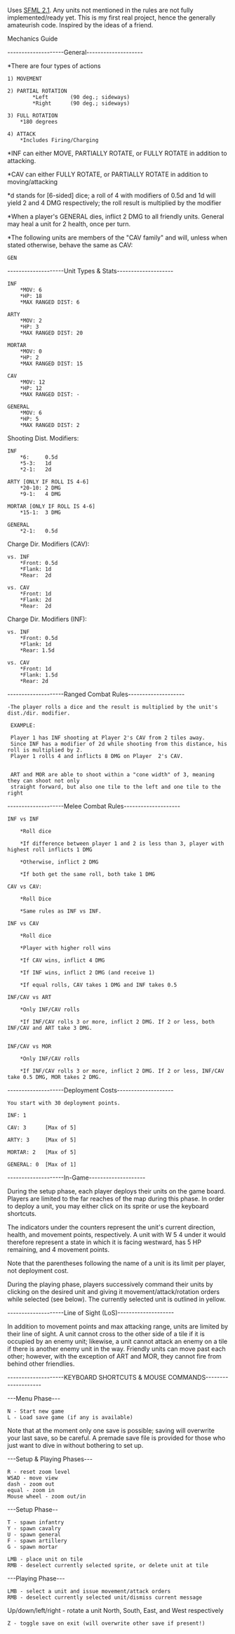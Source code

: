 Uses <a href="http://sfml-dev.org/">SFML 2.1</a>.  Any units not mentioned in the rules are not fully implemented/ready yet. This is my first real project, hence the generally amateurish code. Inspired by the ideas of a friend.


Mechanics Guide

--------------------General--------------------

*There are four types of actions

	
	1) MOVEMENT
			
	2) PARTIAL ROTATION
			*Left  		(90 deg.; sideways)
			*Right  	(90 deg.; sideways)
			
	3) FULL ROTATION
		*180 degrees
	
	4) ATTACK
		*Includes Firing/Charging

		
*INF can either MOVE, PARTIALLY ROTATE, or FULLY ROTATE in addition to attacking.
	
*CAV can either FULLY ROTATE, or PARTIALLY ROTATE in addition to moving/attacking	
	
	
*d stands for [6-sided] dice; a roll of 4 with modifiers of 0.5d and 1d will 
yield 2 and 4 DMG respectively; the roll result is multiplied by the modifier
	

*When a player's GENERAL dies, inflict 2 DMG to all friendly units. General may 
heal a unit for 2 health, once per turn.


*The following units are members of the "CAV family" and will, unless when stated otherwise, behave the same as CAV:

	GEN
	

--------------------Unit Types & Stats--------------------

	INF 
		*MOV: 6
		*HP: 18
		*MAX RANGED DIST: 6
		
	ARTY
		*MOV: 2
		*HP: 3
		*MAX RANGED DIST: 20
		
	MORTAR
		*MOV: 0
		*HP: 2
		*MAX RANGED DIST: 15
		
	CAV
		*MOV: 12
		*HP: 12
		*MAX RANGED DIST: -
		
	GENERAL
		*MOV: 6
		*HP: 5
		*MAX RANGED DIST: 2

Shooting Dist. Modifiers:
	
	INF
		*6: 	0.5d
		*5-3: 	1d
		*2-1: 	2d

	ARTY [ONLY IF ROLL IS 4-6]
		*20-10:	2 DMG 
		*9-1:	4 DMG 
		
	MORTAR [ONLY IF ROLL IS 4-6]	
		*15-1:	3 DMG 

	GENERAL
		*2-1:	0.5d
		
Charge Dir. Modifiers (CAV):
		

	vs. INF
		*Front:	0.5d
		*Flank:	1d
		*Rear:	2d
		
	vs. CAV
		*Front:	1d
		*Flank:	2d
		*Rear:	2d
		
		
Charge Dir. Modifiers (INF):

	vs. INF
		*Front: 0.5d
		*Flank: 1d
		*Rear: 1.5d
		
	vs. CAV
		*Front: 1d
		*Flank: 1.5d
		*Rear: 2d

		
--------------------Ranged Combat Rules--------------------


	-The player rolls a dice and the result is multiplied by the unit's dist./dir. modifier. 
	 
	 EXAMPLE:
	 
	 Player 1 has INF shooting at Player 2's CAV from 2 tiles away. 
	 Since INF has a modifier of 2d while shooting from this distance, his roll is multiplied by 2.
	 Player 1 rolls 4 and inflicts 8 DMG on Player  2's CAV.
	 
	 
	 ART and MOR are able to shoot within a "cone width" of 3, meaning they can shoot not only
	 straight forward, but also one tile to the left and one tile to the right

	 
--------------------Melee Combat Rules--------------------


	INF vs INF
	
		*Roll dice

		*If difference between player 1 and 2 is less than 3, player with highest roll inflicts 1 DMG

		*Otherwise, inflict 2 DMG
		
		*If both get the same roll, both take 1 DMG
		
	CAV vs CAV:
	
		*Roll Dice

		*Same rules as INF vs INF.

	INF vs CAV
	
		*Roll dice

		*Player with higher roll wins

		*If CAV wins, inflict 4 DMG

		*If INF wins, inflict 2 DMG (and receive 1)
		
		*If equal rolls, CAV takes 1 DMG and INF takes 0.5
		
	INF/CAV vs ART
	
		*Only INF/CAV rolls

		*If INF/CAV rolls 3 or more, inflict 2 DMG. If 2 or less, both INF/CAV and ART take 3 DMG.

		
	INF/CAV vs MOR
	
		*Only INF/CAV rolls

		*If INF/CAV rolls 3 or more, inflict 2 DMG. If 2 or less, INF/CAV take 0.5 DMG, MOR takes 2 DMG.		
		

	

--------------------Deployment Costs--------------------


	You start with 30 deployment points.

	INF: 1
	
	CAV: 3 		[Max of 5]
	
	ARTY: 3 	[Max of 5]
	
	MORTAR: 2	[Max of 5]
	
	GENERAL: 0	[Max of 1]
	
	
--------------------In-Game--------------------

During the setup phase, each player deploys their units on the game board. 
Players are limited to the far reaches of the map during this phase. In 
order to deploy a unit, you may either click on its sprite or use the 
keyboard shortcuts.

The indicators under the counters represent the unit's current direction,
health, and movement points, respectively. A unit with W 5 4 under it would
therefore represent a state in which it is facing westward, has 5 HP remaining,
and 4 movement points.

Note that the parentheses following the name of a unit is its limit per player, 
not deployment cost.

During the playing phase, players successively command their units by clicking 
on the desired unit and giving it movement/attack/rotation orders while
selected (see below). The currently selected unit is outlined in yellow.

--------------------Line of Sight (LoS)--------------------

In addition to movement points and max attacking range, units are limited by their
line of sight. A unit cannot cross to the other side of a tile if it is occupied by
an enemy unit; likewise, a unit cannot attack an enemy on a tile if there is another
enemy unit in the way. Friendly units can move past each other; however, with the exception
of ART and MOR, they cannot fire from behind other friendlies.


--------------------KEYBOARD SHORTCUTS & MOUSE COMMANDS--------------------

---Menu Phase---

	N - Start new game  
	L - Load save game (if any is available)  
	
Note that at the moment only one save is possible; saving will overwrite your last save, so be careful. A premade save file is provided for those who just want to dive in without bothering to set up.

---Setup & Playing Phases---

	R - reset zoom level  
	WSAD - move view  
	dash - zoom out  
	equal - zoom in  
	Mouse wheel - zoom out/in  

---Setup Phase--

	T - spawn infantry  
	Y - spawn cavalry  
	U - spawn general  
	F - spawn artillery  
	G - spawn mortar  
	
	LMB - place unit on tile  
	RMB - deselect currently selected sprite, or delete unit at tile  

---Playing Phase---

	LMB - select a unit and issue movement/attack orders  
	RMB - deselect currently selected unit/dismiss current message  

Up/down/left/right - rotate a unit North, South, East, and West respectively

	Z - toggle save on exit (will overwrite other save if present!)
